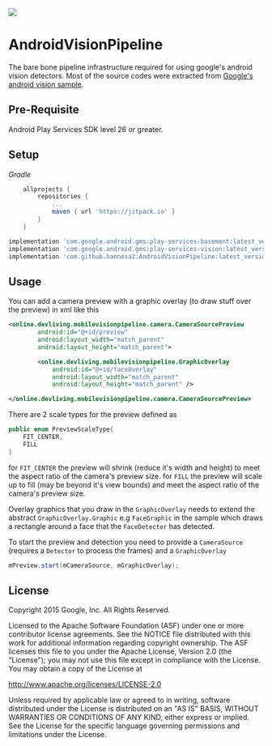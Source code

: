 [![](https://jitpack.io/v/hannesa2/AndroidVisionPipeline.svg)](https://jitpack.io/#hannesa2/AndroidVisionPipeline)

# AndroidVisionPipeline
The bare bone pipeline infrastructure required for using google's android vision detectors. Most of the source codes were extracted from [Google's android vision sample](https://github.com/googlesamples/android-vision).

## Pre-Requisite
Android Play Services SDK level 26 or greater.

## Setup
*Gradle*
```groovy
	allprojects {
		repositories {
			...
			maven { url 'https://jitpack.io' }
		}
	}
```
```groovy
implementation 'com.google.android.gms:play-services-basement:latest_version'
implementation 'com.google.android.gms:play-services-vision:latest_version'
implementation 'com.github.hannesa2:AndroidVisionPipeline:latest_version'
```

## Usage
You can add a camera preview with a graphic overlay (to draw stuff over the preview) in xml like this
```xml
<online.devliving.mobilevisionpipeline.camera.CameraSourcePreview
        android:id="@+id/preview"
        android:layout_width="match_parent"
        android:layout_height="match_parent">

        <online.devliving.mobilevisionpipeline.GraphicOverlay
            android:id="@+id/faceOverlay"
            android:layout_width="match_parent"
            android:layout_height="match_parent" />

</online.devliving.mobilevisionpipeline.camera.CameraSourcePreview>
```
There are 2 scale types for the preview defined as 
```java
public enum PreviewScaleType{
    FIT_CENTER,
    FILL
}
```
for `FIT_CENTER` the preview will shrink (reduce it's width and height) to meet the aspect ratio of the camera's preview size.
for `FILL` the preview will scale up to fill (may be beyond it's view bounds) and meet the aspect ratio of the camera's preview size.

Overlay graphics that you draw in the `GraphicOverlay` needs to extend the abstract `GraphicOverlay.Graphic` e.g `FaceGraphic` in the sample which draws a rectangle around a face that the `FaceDetector` has detected. 

To start the preview and detection you need to provide a `CameraSource` (requires a `Detector` to process the frames) and a `GraphicOverlay` 
```java
mPreview.start(mCameraSource, mGraphicOverlay);
```

## License
Copyright 2015 Google, Inc. All Rights Reserved.

Licensed to the Apache Software Foundation (ASF) under one or more contributor license agreements. See the NOTICE file distributed with this work for additional information regarding copyright ownership. The ASF licenses this file to you under the Apache License, Version 2.0 (the "License"); you may not use this file except in compliance with the License. You may obtain a copy of the License at

http://www.apache.org/licenses/LICENSE-2.0

Unless required by applicable law or agreed to in writing, software distributed under the License is distributed on an "AS IS" BASIS, WITHOUT WARRANTIES OR CONDITIONS OF ANY KIND, either express or implied. See the License for the specific language governing permissions and limitations under the License.

